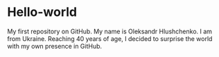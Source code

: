 Hello-world
===========

My first repository on GitHub.
My name is Oleksandr Hlushchenko. I am from Ukraine.
Reaching 40 years of age, I decided to surprise the world with my own presence in GitHub.

